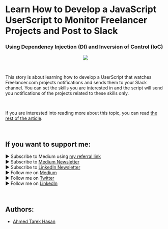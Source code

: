 <link rel="canonical" href="https://www.developmentsimplyput.com/post/learn-how-to-develop-a-javascript-userscript-to-monitor-freelancer-projects-and-post-to-slack" />

# Learn How to Develop a JavaScript UserScript to Monitor Freelancer Projects and Post to Slack
### Using Dependency Injection (DI) and Inversion of Control (IoC)

<p align="center">
  <img src="https://static.wixstatic.com/media/488a99_517951f881384f569574c3cc629aeafc~mv2.png/v1/fill/w_828,h_444,al_c,q_90,enc_auto/488a99_517951f881384f569574c3cc629aeafc~mv2.png">
</p>

<br/>

<p>
This story is about learning how to develop a UserScript that watches Freelancer.com projects notifications and sends them to your Slack channel. You can set the skills you are interested in and the script will send you notifications of the projects related to these skills only.
</p>

<br/>

If you are interested into reading more about this topic, you can read [the rest of the article][Article]. 

<br/>

## If you want to support me:
▶ Subscribe to Medium using [my referral link][Membership]<br/>
▶ Subscribe to [Medium Newsletter][Subscribe]<br/>
▶ Subscribe to [LinkedIn Newsletter][Newsletter]<br/>
▶ Follow me on [Medium][Blog]<br/>
▶ Follow me on [Twitter][Twitter]<br/>
▶ Follow me on [LinkedIn][LinkedIn]

<br/>

## Authors:
* [Ahmed Tarek Hasan]


[Ahmed Tarek Hasan]: https://medium.com/@eng_ahmed.tarek
[Blog]: https://medium.com/@eng_ahmed.tarek
[Membership]: https://medium.com/@eng_ahmed.tarek/membership
[Subscribe]: https://medium.com/subscribe/@eng_ahmed.tarek
[Twitter]: https://twitter.com/AhmedTarekHasa1
[LinkedIn]: https://www.linkedin.com/in/atarekhasan/
[Friend Links]: https://www.linkedin.com/feed/update/urn:li:activity:6866082670108143616/
[Newsletter]: https://www.linkedin.com/newsletters/development-simply-put-6866647119655247872/
[Article]: https://www.developmentsimplyput.com/post/learn-how-to-develop-a-javascript-userscript-to-monitor-freelancer-projects-and-post-to-slack
